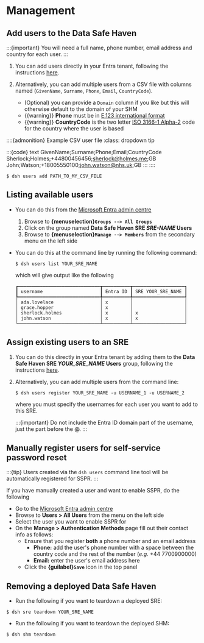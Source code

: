 # Management

## Add users to the Data Safe Haven

:::{important}
You will need a full name, phone number, email address and country for each user.
:::

1. You can add users directly in your Entra tenant, following the instructions [here](https://learn.microsoft.com/en-us/entra/fundamentals/how-to-create-delete-users).

2. Alternatively, you can add multiple users from a CSV file with columns named (`GivenName`, `Surname`, `Phone`, `Email`, `CountryCode`).
    - (Optional) you can provide a `Domain` column if you like but this will otherwise default to the domain of your SHM
    - {{warning}} **Phone** must be in [E.123 international format](https://en.wikipedia.org/wiki/E.123)
    - {{warning}} **CountryCode** is the two letter [ISO 3166-1 Alpha-2](https://en.wikipedia.org/wiki/ISO_3166-1_alpha-2#Officially_assigned_code_elements) code for the country where the user is based

::::{admonition} Example CSV user file
:class: dropdown tip

:::{code} text
GivenName;Surname;Phone;Email;CountryCode
Sherlock;Holmes;+44800456456;sherlock@holmes.me;GB
John;Watson;+18005550100;john.watson@nhs.uk;GB
:::
::::

```{code} shell
$ dsh users add PATH_TO_MY_CSV_FILE
```

## Listing available users

- You can do this from the [Microsoft Entra admin centre](https://entra.microsoft.com/)

    1. Browse to **{menuselection}`Groups --> All Groups`**
    2. Click on the group named **Data Safe Haven SRE _SRE-NAME_ Users**
    3. Browse to **{menuselection}`Manage --> Members`** from the secondary menu on the left side

- You can do this at the command line by running the following command:

    ```{code} shell
    $ dsh users list YOUR_SRE_NAME
    ```

    which will give output like the following

    ```
    ┏━━━━━━━━━━━━━━━━━━━━━━━━━━━━━━┳━━━━━━━━━━┳━━━━━━━━━━━━━━━━━━━┓
    ┃ username                     ┃ Entra ID ┃ SRE YOUR_SRE_NAME ┃
    ┡━━━━━━━━━━━━━━━━━━━━━━━━━━━━━━╇━━━━━━━━━━╇━━━━━━━━━━━━━━━━━━━┩
    │ ada.lovelace                 │ x        │                   │
    │ grace.hopper                 │ x        │                   │
    │ sherlock.holmes              │ x        │ x                 │
    │ john.watson                  │ x        │ x                 │
    └──────────────────────────────┴──────────┴───────────────────┘
    ```

## Assign existing users to an SRE

1. You can do this directly in your Entra tenant by adding them to the **Data Safe Haven SRE _YOUR\_SRE\_NAME_ Users** group, following the instructions [here](https://learn.microsoft.com/en-us/entra/fundamentals/groups-view-azure-portal#add-a-group-member).

2. Alternatively, you can add multiple users from the command line:

    ```{code} shell
    $ dsh users register YOUR_SRE_NAME -u USERNAME_1 -u USERNAME_2
    ```

    where you must specify the usernames for each user you want to add to this SRE.

    :::{important}
    Do not include the Entra ID domain part of the username, just the part before the @.
    :::

## Manually register users for self-service password reset

:::{tip}
Users created via the `dsh users` command line tool will be automatically registered for SSPR.
:::

If you have manually created a user and want to enable SSPR, do the following

- Go to the [Microsoft Entra admin centre](https://entra.microsoft.com/)
- Browse to **Users > All Users** from the menu on the left side
- Select the user you want to enable SSPR for
- On the **Manage > Authentication Methods** page fill out their contact info as follows:
    - Ensure that you register **both** a phone number and an email address
        - **Phone:** add the user's phone number with a space between the country code and the rest of the number (_e.g._ +44 7700900000)
        - **Email:** enter the user's email address here
    - Click the **{guilabel}`Save`** icon in the top panel

## Removing a deployed Data Safe Haven

- Run the following if you want to teardown a deployed SRE:

```{code} shell
$ dsh sre teardown YOUR_SRE_NAME
```

- Run the following if you want to teardown the deployed SHM:

```{code} shell
$ dsh shm teardown
```
